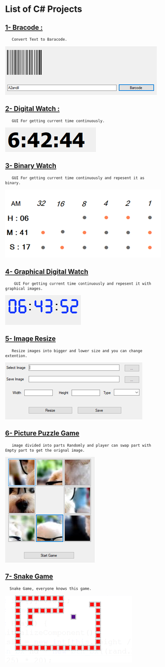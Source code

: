 # List of C# Projects

## [1- Bracode :](C%23%20Projects/1-%20Barcode)
       Convert Text to Baracode.
       
![Barcode](/Graphics/Resources/Barcode.PNG)

## [2- Digital Watch :](C%23%20Projects/2-%20Digital%20Watch)
       GUI For getting current time continuously.
       
![Barcode](/Graphics/Resources/digital_watch.PNG)

## [3- Binary Watch](/C%23%20Projects/3-%20Binary%20Watch)
       GUI For getting current time continuously and repesent it as binary.
       
![Barcode](/Graphics/Resources/binary_watch.PNG)

## [4- Graphical Digital Watch](/C%23%20Projects/4-%20Graphical%20Digital%20watch)
        GUI For getting current time continuously and repesent it with graphical images.
       
![Barcode](/Graphics/Resources/graphical_digital_watch.PNG)

## [5- Image Resize](/C%23%20Projects/5-%20Image%20Resize)
       Resize images into bigger and lower size and you can change extention.
       
![Barcode](/Graphics/Resources/image_resize.PNG)

## [6- Picture Puzzle Game](/C%23%20Projects/6-%20Picture%20Puzzle%20Game)
       image divided into parts Randomly and player can swap part with Empty part to get the orignal image.
       
![Barcode](/Graphics/Resources/puzzle_game.PNG)

## [7- Snake Game](/C%23%20Projects/7-%20Snake%20Game)
      Snake Game, everyone knows this game.
       
![Barcode](/Graphics/Resources/snake_game.PNG)
